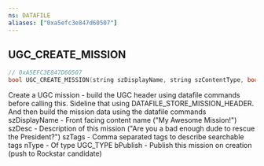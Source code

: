 ```yaml
---
ns: DATAFILE
aliases: ["0xa5efc3e847d60507"]
---
```

## UGC_CREATE_MISSION

```c
// 0xA5EFC3E847D60507
bool UGC_CREATE_MISSION(string szDisplayName, string szContentType, bool Publish, int datafileIndex);
```

Create a UGC mission - build the UGC header using datafile commands before calling this. Sideline that using DATAFILE_STORE_MISSION_HEADER. And then build the mission data using the datafile commands szDisplayName - Front facing content name ("My Awesome Mission!") szDesc - Description of this mission ("Are you a bad enough dude to rescue the President?") szTags - Comma separated tags to describe searchable tags nType - Of type UGC_TYPE bPublish - Publish this mission on creation (push to Rockstar candidate)

